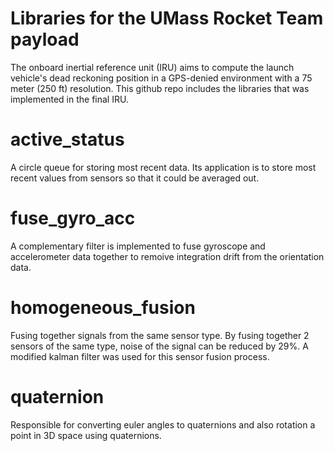 # Libraries for the UMass Rocket Team payload
The onboard inertial reference unit (IRU) aims to compute the launch vehicle's dead reckoning position in a 
GPS-denied environment with a 75 meter (250 ft) resolution. This github repo includes the libraries that was 
implemented in the final IRU. 

# active_status
A circle queue for storing most recent data. Its application is to store most recent values from sensors so that 
it could be averaged out.

# fuse_gyro_acc
A complementary filter is implemented to fuse gyroscope and accelerometer data together to remoive integration 
drift from the orientation data.

# homogeneous_fusion
Fusing together signals from the same sensor type. By fusing together 2 sensors of the same type, noise of the 
signal can be reduced by 29%. A modified kalman filter was used for this sensor fusion process.

# quaternion
Responsible for converting euler angles to quaternions and also rotation a point in 3D space using quaternions.

